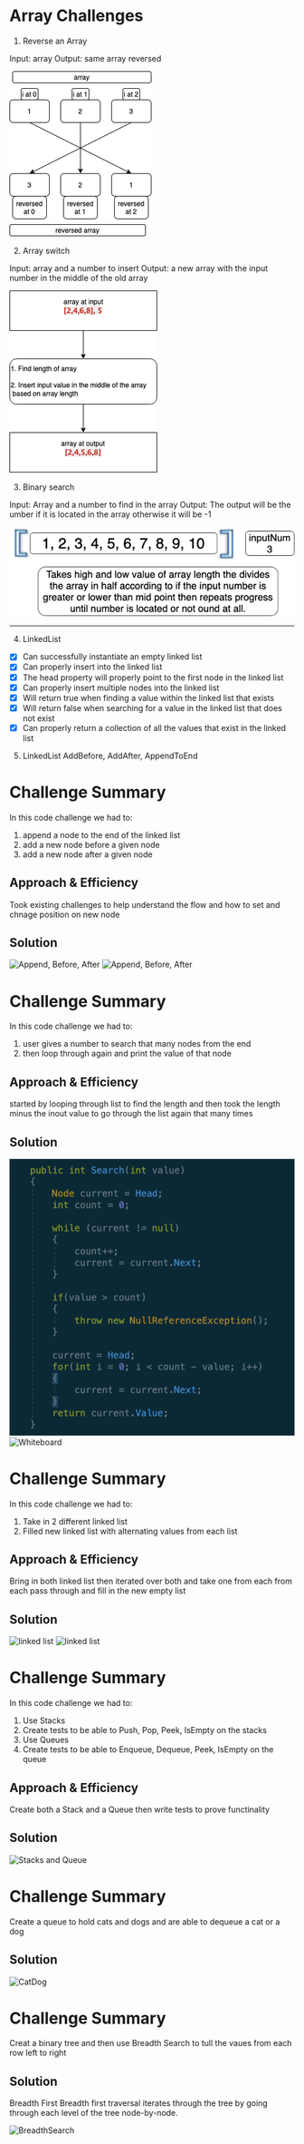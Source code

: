 ﻿# Array Challenges

1. Reverse an Array

Input: array
Output: same array reversed

![Whiteboard 01](../../assets/diagram.png)



2. Array switch

Input: array and a number to insert
Output: a new array with the input number in the middle of the old array

![Whiteboard 02](../../assets/image.png)



3. Binary search

Input: Array and a number to find in the array
Output: The output will be the umber if it is located in the array otherwise it will be -1

![Whiteboard 03](../../assets/Binary.png)

--------------------------------------------------------------------------------
4.  LinkedList

- [x] Can successfully instantiate an empty linked list
- [x] Can properly insert into the linked list
- [x] The head property will properly point to the first node in the linked list
- [x] Can properly insert multiple nodes into the linked list
- [x] Will return true when finding a value within the linked list that exists
- [x] Will return false when searching for a value in the linked list that does not exist
- [x] Can properly return a collection of all the values that exist in the linked list

5. LinkedList AddBefore, AddAfter, AppendToEnd

# Challenge Summary
In this code challenge we had to:
1. append a node to the end of the linked list
2. add a new node before a given node
3. add a new node after a given node

## Approach & Efficiency
Took existing challenges to help understand the flow and how to set and chnage position on new node

## Solution

![Append, Before, After](./Assets/appendBeforeAfter.png)
![Append, Before, After](./Assets/cChalSix.png)

# Challenge Summary
In this code challenge we had to:
1. user gives a number to search that many nodes from the end
2. then loop through again and print the value of that node

## Approach & Efficiency
started by looping through list to find the length and then took the length minus the inout value to go through the list again that many times

## Solution

![find value of k](./Assets/findValueOfK.png)
![Whiteboard](./Assets/WhiteboardOfK.png)

# Challenge Summary
In this code challenge we had to:
1. Take in 2 different linked list
2. Filled new linked list with alternating values from each list

## Approach & Efficiency
Bring in both linked list then iterated over both and take one from each from each pass through and fill in the new empty list

## Solution

![linked list](./Assets/Zipper.png)
![linked list](./Assets/ZipperScreenShot.png)

# Challenge Summary
In this code challenge we had to:
1. Use Stacks
2. Create tests to be able to Push, Pop, Peek, IsEmpty on the stacks
3. Use Queues
4. Create tests to be able to Enqueue, Dequeue, Peek, IsEmpty on the queue

## Approach & Efficiency
Create both a Stack and a Queue then write tests to prove functinality

## Solution

![Stacks and Queue](./Assets/stacksAndQueue.png)


# Challenge Summary
Create a queue to hold cats and dogs and are able to dequeue a cat or a dog

## Solution

![CatDog](./Assets/catDog.png)

# Challenge Summary
Creat a binary tree and then use Breadth Search to tull the vaues from each row left to right

## Solution
Breadth First
Breadth first traversal iterates through the tree by going through each level of the tree node-by-node.

![BreadthSearch](./Assets/BreadthSearch.png)
